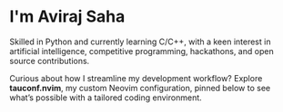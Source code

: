 



# I'm Aviraj Saha

Skilled in Python and currently learning C/C++, with a keen interest in artificial intelligence, competitive programming, hackathons, and open source contributions.

Curious about how I streamline my development workflow? Explore **tauconf.nvim**, my custom Neovim configuration, pinned below to see what’s possible with a tailored coding environment.
